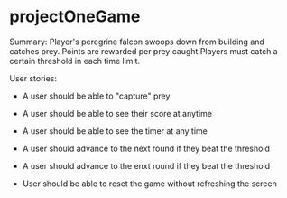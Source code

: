# projectOneGame


Summary: Player's peregrine falcon swoops down from building and catches prey. Points are rewarded per prey caught.Players must catch a certain threshold in each time limit.

User stories: 

- A user should be able to "capture" prey

- A user should be able to see their score at anytime

- A user should be able to see the timer at any time

- A user should advance to the next round if they beat the threshold

- A user should advance to the enxt round if they beat the threshold


- User should be able to reset the game without refreshing the screen





